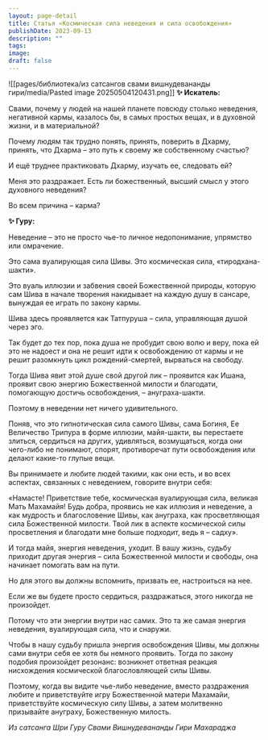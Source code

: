 ```yaml
---
layout: page-detail
title: Статья «Космическая сила неведения и сила освобождения»
publishDate: 2023-09-13
description: ""
tags: 
image: 
draft: false
---
```

![[pages/библиотека/из сатсангов свами вишнудевананды гири/media/Pasted image 20250504120431.png]]
**✨ Искатель:** 

 Свами, почему у людей на нашей планете повсюду столько неведения, негативной кармы, казалось бы, в самых простых вещах, и в духовной жизни, и в материальной?

 Почему людям так трудно понять, принять, поверить в Дхарму, принять, что Дхарма – это путь к своему же собственному счастью?

 И ещё труднее практиковать Дхарму, изучать ее, следовать ей?

 Меня это раздражает. Есть ли божественный, высший смысл у этого духовного неведения?

 Во всем причина – карма?

  
**✨ Гуру:** 

 Неведение – это не просто чье-то личное недопонимание, упрямство или омрачение.

 Это сама вуалирующая сила Шивы. Это космическая сила, «тиродхана-шакти».

 Это вуаль иллюзии и забвения своей Божественной природы, которую сам Шива в начале творения накидывает на каждую душу в сансаре, вынуждая ее играть по закону кармы.

 Шива здесь проявляется как Татпуруша – сила, управляющая душой через эго.

 Так будет до тех пор, пока душа не пробудит свою волю и веру, пока ей это не надоест и она не решит идти к освобождению от кармы и не решит разомкнуть цикл рождений-смертей, вырваться на свободу.

 Тогда Шива явит этой душе свой другой лик – проявится как Ишана, проявит свою энергию Божественной милости и благодати, помогающую достичь освобождения, – ануграха-шакти.

 Поэтому в неведении нет ничего удивительного.

 Поняв, что это гипнотическая сила самого Шивы, сама Богиня, Ее Величество Трипура в форме иллюзии, майя-шакти, вы перестаете злиться, сердиться на других, удивляться, возмущаться, когда они чего-либо не понимают, спорят, противоречат пути освобождения или делают какие-то глупые вещи.

 Вы принимаете и любите людей такими, как они есть, и во всех аспектах, связанных с неведением, говорите внутри себя: 

 «Намасте! Приветствие тебе, космическая вуалирующая сила, великая Мать Махамайя! Будь добра, проявись не как иллюзия и неведение, а как мудрость и благословение Шивы, как ануграха, как просветляющая сила Божественной милости. Твой лик в аспекте космической силы просветления и благодати мне больше подходит, ведь я – садху».

  
 И тогда майя, энергия неведения, уходит. В вашу жизнь, судьбу приходит другая энергия – сила Божественной милости и свободы, она начинает помогать вам на пути.

 Но для этого вы должны вспомнить, призвать ее, настроиться на нее.

 Если же вы будете просто сердиться, раздражаться, этого никогда не произойдет.

 Потому что эти энергии внутри нас самих. Это та же самая энергия неведения, вуалирующая сила, что и снаружи.

 Чтобы в нашу судьбу пришла энергия освобождения Шивы, мы должны сами внутри себя ее хотя бы немного проявить. Тогда по закону подобия произойдет резонанс: возникнет ответная реакция нисхождения космической благословляющей силы Шивы.

 Поэтому, когда вы видите чье-либо неведение, вместо раздражения любите и приветствуйте игру Божественной матери Махамайи, приветствуйте космическую силу Шивы, а затем молитвенно призывайте ануграху, Божественную милость.

*Из сатсанга Шри Гуру Свами Вишнудевананды Гири Махараджа*
